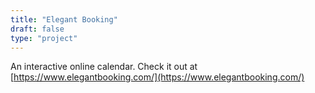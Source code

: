 ```yaml
---
title: "Elegant Booking"
draft: false
type: "project"
---
```


An interactive online calendar. Check it out at [https://www.elegantbooking.com/](https://www.elegantbooking.com/)
